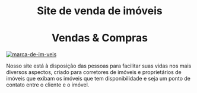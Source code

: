 <h1 align="center"> Site de venda de imóveis </h1>

<h1 align="center"> Vendas & Compras </h1>

<body>
 <center>
 </center>  </h1> <a href="https://ibb.co/xqFLVLJ"><img src="https://i.ibb.co/MkBSqSM/marca-de-im-veis.jpg" alt="marca-de-im-veis" border="0"></a>
</center>
</center>
</center>

Nosso site está à disposição das pessoas para facilitar suas vidas nos mais diversos aspectos, criado para corretores de imóveis e proprietários de imóveis que exibam os imóveis que tem disponibilidade e seja um ponto de contato entre o cliente e o imóvel.
